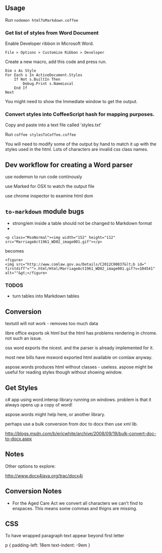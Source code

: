 ## Usage

Run `nodemon htmlToMarkdown.coffee`

### Get list of styles from Word Document

Enable Developer ribbon in Microsoft Word.

`File > Options > Customize Ribbon > Developer`

Create a new macro, add this code and press run.

```
Dim s As Style
For Each s In ActiveDocument.Styles
    If Not s.BuiltIn Then
        Debug.Print s.NameLocal
    End If
Next
```

You might need to show the Immediate window to get the output.

### Convert styles into CoffeeScript hash for mapping purposes.

Copy and paste into a text file called 'styles.txt'

Run `coffee stylesToCoffee.coffee`

You will need to modify some of the output by hand to match it up with the
styles used in the html. Lots of characters are invalid css class names.

## Dev workflow for creating a Word parser

use nodemon to run code continously

use Marked for OSX to watch the output file

use chrome inspector to examine html dom

## `to-markdown` module bugs

- strong/em inside a table should not be changed to Markdown format
-

    <p class="MsoNormal"><img width="152" height="112" src="MarriageAct1961_WD02_image001.gif"></p>

becomes

    <figure>
    <img src="http://www.comlaw.gov.au/Details/C2012C00837&lt;b id=" firstdiff"="">.html/Html/MarriageAct1961_WD02_image001.gif?v=104541" alt=""&gt;</figure>

### TODOS

- turn tables into Markdown tables

## Conversion

textutil will not work - removes too much data

libre office exports ok html but the html has problems rendering in chrome. not such an issue.

osx word exports the nicest. and the parser is already implemented for it.

most new bills have msword exported html available on comlaw anyway.

aspose.words produces html without classes - useless. aspose might be useful for reading styles though without showing window.

## Get Styles

c# app using word.interop library running on windows. problem is that it always opens up a copy of word!

aspose.words might help here, or another library.

perhaps use a bulk conversion from doc to docx then use xml lib.

http://blogs.msdn.com/b/ericwhite/archive/2008/09/19/bulk-convert-doc-to-docx.aspx

## Notes

Other options to explore:

http://www.docx4java.org/trac/docx4j

## Conversion Notes

- For the Aged Care Act we convert all characters we can't find to enspaces.
  This means some commas and thigns are missing.

## CSS

To have wrapped paragraph text appear beyond first letter

p {
  padding-left: 18em
  text-indent: -9em
}
